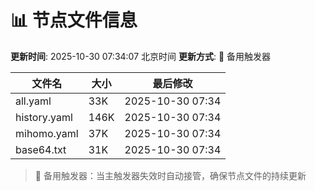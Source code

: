 # 📊 节点文件信息

**更新时间**: 2025-10-30 07:34:07 北京时间
**更新方式**: 🔄 备用触发器

| 文件名 | 大小 | 最后修改 |
|--------|------|----------|
| all.yaml | 33K | 2025-10-30 07:34 |
| history.yaml | 146K | 2025-10-30 07:34 |
| mihomo.yaml | 37K | 2025-10-30 07:34 |
| base64.txt | 31K | 2025-10-30 07:34 |

> 🔄 备用触发器：当主触发器失效时自动接管，确保节点文件的持续更新
